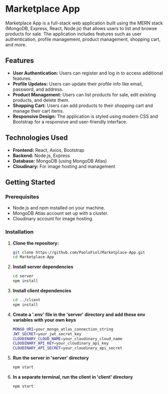 # Marketplace App

Marketplace App is a full-stack web application built using the MERN stack (MongoDB, Express, React, Node.js) that allows users to list and browse products for sale. The application includes features such as user authentication, profile management, product management, shopping cart, and more.

## Features

- **User Authentication:** Users can register and log in to access additional features.
- **Profile Updates:** Users can update their profile info like email, password, and address.
- **Product Management:** Users can list products for sale, edit existing products, and delete them.
- **Shopping Cart:** Users can add products to their shopping cart and manage their cart items.
- **Responsive Design:** The application is styled using modern CSS and Bootstrap for a responsive and user-friendly interface.

## Technologies Used

- **Frontend:** React, Axios, Bootstrap
- **Backend:** Node.js, Express
- **Database:** MongoDB (using MongoDB Atlas)
- **Cloudinary:** For image hosting and management

## Getting Started

### Prerequisites

- Node.js and npm installed on your machine.
- MongoDB Atlas account set up with a cluster.
- Cloudinary account for image hosting.

### Installation

1. **Clone the repository:**

   ```bash
   git clone https://github.com/PaoloFiol/Marketplace-App.git
   cd Marketplace-App

2. **Install server dependencies**

    ```bash
    cd server
    npm install

3. **Install client dependencies**

    ```bash
    cd ../client
    npm install

4. **Create a '.env' file in the 'server' directory and add these env variables with your own keys**

    ```bash
    MONGO_URI=your_mongo_atlas_connection_string
    JWT_SECRET=your_jwt_secret_key
    CLOUDINARY_CLOUD_NAME=your_cloudinary_cloud_name
    CLOUDINARY_API_KEY=your_cloudinary_api_key
    CLOUDINARY_API_SECRET=your_cloudinary_api_secret

5. **Run the server in 'server' directory**

    ```bash
    npm start

6. **In a separate terminal, run the client in 'client' directory**

    ```bash
    npm start
